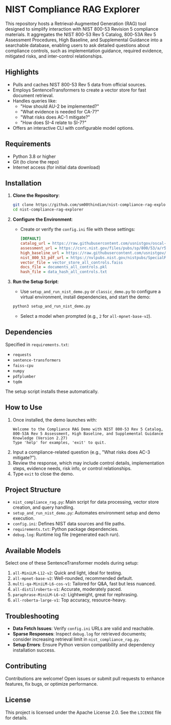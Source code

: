 # NIST Compliance RAG Explorer

This repository hosts a Retrieval-Augmented Generation (RAG) tool designed to simplify interaction with NIST 800-53 Revision 5 compliance materials. It aggregates the NIST 800-53 Rev 5 Catalog, 800-53A Rev 5 Assessment Procedures, High Baseline, and Supplemental Guidance into a searchable database, enabling users to ask detailed questions about compliance controls, such as implementation guidance, required evidence, mitigated risks, and inter-control relationships.

## Highlights
- Pulls and caches NIST 800-53 Rev 5 data from official sources.
- Employs SentenceTransformers to create a vector store for fast document retrieval.
- Handles queries like:
  - "How should AU-2 be implemented?"
  - "What evidence is needed for CA-7?"
  - "What risks does AC-1 mitigate?"
  - "How does SI-4 relate to SI-7?"
- Offers an interactive CLI with configurable model options.

## Requirements
- Python 3.8 or higher
- Git (to clone the repo)
- Internet access (for initial data download)

## Installation
1. **Clone the Repository**:
   ```bash
   git clone https://github.com/sm00thindian/nist-compliance-rag-explorer.git
   cd nist-compliance-rag-explorer
   ```

2. **Configure the Environment**:
   - Create or verify the `config.ini` file with these settings:
     ```ini
     [DEFAULT]
     catalog_url = https://raw.githubusercontent.com/usnistgov/oscal-content/main/nist.gov/SP800-53/rev5/json/NIST_SP-800-53_rev5_catalog.json
     assessment_url = https://csrc.nist.gov/files/pubs/sp/800/53/a/r5/final/docs/sp800-53ar5-assessment-procedures.txt
     high_baseline_url = https://raw.githubusercontent.com/usnistgov/oscal-content/refs/heads/main/nist.gov/SP800-53/rev5/json/NIST_SP-800-53_rev5_HIGH-baseline-resolved-profile_catalog.json
     nist_800_53_pdf_url = https://nvlpubs.nist.gov/nistpubs/SpecialPublications/NIST.SP.800-53r5.pdf
     vector_file = vector_store_all_controls.faiss
     docs_file = documents_all_controls.pkl
     hash_file = data_hash_all_controls.txt
     ```

3. **Run the Setup Script**:
   - Use `setup_and_run_nist_demo.py` or `classic_demo.py` to configure a virtual environment, install dependencies, and start the demo:
   ```bash
   python3 setup_and_run_nist_demo.py
   ```
   - Select a model when prompted (e.g., `2` for `all-mpnet-base-v2`).

## Dependencies
Specified in `requirements.txt`:
- `requests`
- `sentence-transformers`
- `faiss-cpu`
- `numpy`
- `pdfplumber`
- `tqdm`

The setup script installs these automatically.

## How to Use
1. Once installed, the demo launches with:
   ```
   Welcome to the Compliance RAG Demo with NIST 800-53 Rev 5 Catalog, 800-53A Rev 5 Assessment, High Baseline, and Supplemental Guidance Knowledge (Version 2.27)
   Type 'help' for examples, 'exit' to quit.
   ```
2. Input a compliance-related question (e.g., "What risks does AC-3 mitigate?").
3. Review the response, which may include control details, implementation steps, evidence needs, risk info, or control relationships.
4. Type `exit` to close the demo.

## Project Structure
- `nist_compliance_rag.py`: Main script for data processing, vector store creation, and query handling.
- `setup_and_run_nist_demo.py`: Automates environment setup and demo execution.
- `config.ini`: Defines NIST data sources and file paths.
- `requirements.txt`: Python package dependencies.
- `debug.log`: Runtime log file (regenerated each run).

## Available Models
Select one of these SentenceTransformer models during setup:
1. `all-MiniLM-L12-v2`: Quick and light, ideal for testing.
2. `all-mpnet-base-v2`: Well-rounded, recommended default.
3. `multi-qa-MiniLM-L6-cos-v1`: Tailored for Q&A, fast but less nuanced.
4. `all-distilroberta-v1`: Accurate, moderately paced.
5. `paraphrase-MiniLM-L6-v2`: Lightweight, great for rephrasing.
6. `all-roberta-large-v1`: Top accuracy, resource-heavy.

## Troubleshooting
- **Data Fetch Issues**: Verify `config.ini` URLs are valid and reachable.
- **Sparse Responses**: Inspect `debug.log` for retrieved documents; consider increasing retrieval limit in `nist_compliance_rag.py`.
- **Setup Errors**: Ensure Python version compatibility and dependency installation success.

## Contributing
Contributions are welcome! Open issues or submit pull requests to enhance features, fix bugs, or optimize performance.

## License
This project is licensed under the Apache License 2.0. See the `LICENSE` file for details.
